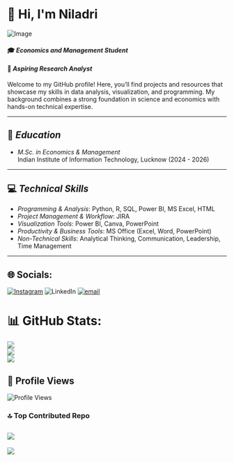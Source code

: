 # 👋 Hi, I'm Niladri

![Image](https://github.com/user-attachments/assets/b88b2895-becc-4a45-8d22-c43bb59ab597)

#### 🎓 *Economics and Management Student*  
#### 💼 *Aspiring Research Analyst*  

Welcome to my GitHub profile! Here, you’ll find projects and resources that showcase my skills in data analysis, visualization, and programming. My background combines a strong foundation in science and economics with hands-on technical expertise.

---

## 📜 *Education*
- *M.Sc. in Economics & Management*  
  Indian Institute of Information Technology, Lucknow (2024 - 2026)    

---

## 💻 *Technical Skills*
- *Programming & Analysis*: Python, R, SQL, Power BI, MS Excel, HTML
- *Project Management & Workflow*: JIRA
- *Visualization Tools*: Power BI, Canva, PowerPoint  
- *Productivity & Business Tools*: MS Office (Excel, Word, PowerPoint)
- *Non-Technical Skills*: Analytical Thinking, Communication, Leadership, Time Management 

---


## 🌐 Socials:
[![Instagram](https://img.shields.io/badge/Instagram-%23E4405F.svg?logo=Instagram&logoColor=white)](https://instagram.com/https://www.instagram.com/goyank_03?igsh=MWxrdm5yN2NqNjZvNg==) ![LinkedIn](https://img.shields.io/badge/LinkedIn-%230077B5.svg?logo=linkedin&logoColor=white) [![email](https://img.shields.io/badge/Email-D14836?logo=gmail&logoColor=white)](mailto:niladrih03@gmail.com) 

# 📊 GitHub Stats:
![](https://github-readme-stats.vercel.app/api?username=miyamura-web&theme=dark&hide_border=false&include_all_commits=false&count_private=false)<br/>
![](https://github-readme-streak-stats.herokuapp.com/?user=miyamura-web&theme=dark&hide_border=false)<br/>
![](https://github-readme-stats.vercel.app/api/top-langs/?username=miyamura-web&theme=dark&hide_border=false&include_all_commits=false&count_private=false&layout=compact)

## 👀 Profile Views  
![Profile Views](https://komarev.com/ghpvc/?username=miyamura-web&style=for-the-badge&color=brightgreen)


### 🔝 Top Contributed Repo
![](https://github-contributor-stats.vercel.app/api?username=miyamura-web&limit=5&theme=dark&combine_all_yearly_contributions=true)
---
[![](https://visitcount.itsvg.in/api?id=miyamura-web&icon=0&color=0)](https://visitcount.itsvg.in)


